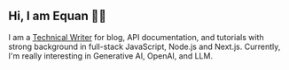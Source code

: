 ## Hi, I am Equan 👋🏼 

I am a [Technical Writer](https://www.upwork.com/freelancers/equan) for blog, API documentation, and tutorials with strong background in full-stack JavaScript, Node.js and Next.js.
Currently, I'm really interesting in Generative AI, OpenAI, and LLM.

  






